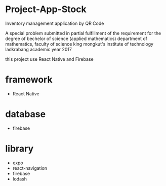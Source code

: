 # Project-App-Stock

Inventory management application by QR Code

A special problem submitted in partial fulfillment of the requirement for
the degree of bechelor of science (applied mathematics) 
department of mathematics, faculty of science 
king mongkut's institute of technology ladkrabang 
academic year 2017

this project use React Native and Firebase

# framework
- React Native

# database
- firebase

# library
- expo
- react-navigation
- firebase
- lodash
